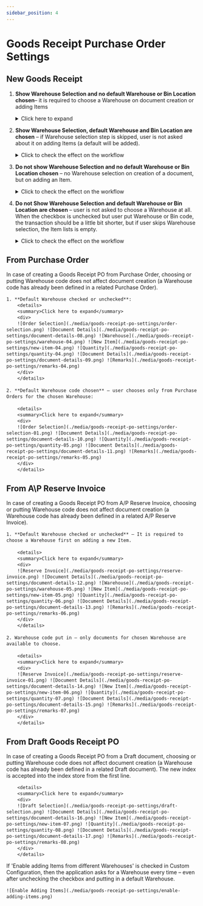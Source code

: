 ```yaml
---
sidebar_position: 4
---
```


# Goods Receipt Purchase Order Settings

## New Goods Receipt

1. **Show Warehouse Selection and no default Warehouse or Bin Location chosen**– it is required to choose a Warehouse on document creation or adding Items

    <details>
    <summary>Click here to expand</summary>
    <div>
    We start by selecting the warehouse, though this step can be skipped initially. However, the warehouse information will be required when adding the index. The forms are opened in the following order to create a new GRPO document:

    ![Warehouse](./media/goods-receipt-po-settings/warehouse.png) ![Supplier Selection](./media/goods-receipt-po-settings/supplier-selection.png) ![Document Details](./media/goods-receipt-po-settings/document-details.png) ![Warehouse](./media/goods-receipt-po-settings/warehouse-01.png) ![New Item](./media/goods-receipt-po-settings/new-item.png) ![Quantity](./media/goods-receipt-po-settings/quantity.png) ![Document Details](./media/goods-receipt-po-settings/document-details-01.png) ![Remarks](./media/goods-receipt-po-settings/remarks.png)
    </div>
    </details>

2. **Show Warehouse Selection, default Warehouse and Bin Location are chosen** – if Warehouse selection step is skipped, user is not asked about it on adding Items (a default will be added).

    <details>
    <summary>Click to check the effect on the workflow</summary>
    <div>
    ![Supplier Selection](./media/goods-receipt-po-settings/supplier-selection-01.png) ![Warehouse](./media/goods-receipt-po-settings/warehouse-02.png)![Document Details](./media/goods-receipt-po-settings/document-details-02.png) ![New Item](./media/goods-receipt-po-settings/new-item-01.png) ![Quantity](./media/goods-receipt-po-settings/quantity-01.png) ![Document Details](./media/goods-receipt-po-settings/document-details-03.png) ![Remarks](./media/goods-receipt-po-settings/remarks-01.png)
    </div>
    </details>

3. **Do not show Warehouse Selection and no default Warehouse or Bin Location chosen** – no Warehouse selection on creation of a document, but on adding an Item.

    <details>
    <summary>Click to check the effect on the workflow</summary>
    <div>
    ![Supplier Selection](./media/goods-receipt-po-settings/supplier-selection-02.png) ![Document Details](./media/goods-receipt-po-settings/document-details-04.png) ![Warehouse](./media/goods-receipt-po-settings/warehouse-03.png) ![New Item](./media/goods-receipt-po-settings/new-item-02.png) ![Quantity](./media/goods-receipt-po-settings/quantity-02.png) ![Document Details](./media/goods-receipt-po-settings/document-details-05.png) ![Remarks](./media/goods-receipt-po-settings/remarks-02.png)
    </div>
    </details>

4. **Do not Show Warehouse Selection and default Warehouse or Bin Location are chosen** – user is not asked to choose a Warehouse at all. When the checkbox is unchecked but user put Warehouse or Bin code, the transaction should be a little bit shorter, but if user skips Warehouse selection, the Item lists is empty.

    <details>
    <summary>Click to check the effect on the workflow</summary>
    <div>
    ![Supplier Selection](./media/goods-receipt-po-settings/supplier-selection-03.png) ![Document Details](./media/goods-receipt-po-settings/document-details-06.png) ![New Item](./media/goods-receipt-po-settings/new-item-03.png) ![Quantity](./media/goods-receipt-po-settings/quantity-03.png) ![Document Details](./media/goods-receipt-po-settings/document-details-07.png) ![Remarks](./media/goods-receipt-po-settings/remarks-03.png)
    </div>
    </details>

## From Purchase Order

In case of creating a Goods Receipt PO from Purchase Order, choosing or putting Warehouse code does not affect document creation (a Warehouse code has already been defined in a related Purchase Order).

    1. **Default Warehouse checked or unchecked**:
        <details>
        <summary>Click here to expand</summary>
        <div>
        ![Order Selection](./media/goods-receipt-po-settings/order-selection.png) ![Document Details](./media/goods-receipt-po-settings/document-details-08.png) ![Warehouse](./media/goods-receipt-po-settings/warehouse-04.png) ![New Item](./media/goods-receipt-po-settings/new-item-04.png) ![Quantity](./media/goods-receipt-po-settings/quantity-04.png) ![Document Details](./media/goods-receipt-po-settings/document-details-09.png) ![Remarks](./media/goods-receipt-po-settings/remarks-04.png)
        </div>
        </details>

    2. **Default Warehouse code chosen** – user chooses only from Purchase Orders for the chosen Warehouse:

        <details>
        <summary>Click here to expand</summary>
        <div>
        ![Order Selection](./media/goods-receipt-po-settings/order-selection-01.png) ![Document Details](./media/goods-receipt-po-settings/document-details-10.png) ![Quantity](./media/goods-receipt-po-settings/quantity-05.png) ![Document Details](./media/goods-receipt-po-settings/document-details-11.png) ![Remarks](./media/goods-receipt-po-settings/remarks-05.png)
        </div>
        </details>

## From A\P Reserve Invoice

In case of creating a Goods Receipt PO from A/P Reserve Invoice, choosing or putting Warehouse code does not affect document creation (a Warehouse code has already been defined in a related A/P Reserve Invoice).

    1. **Default Warehouse checked or unchecked** – It is required to choose a Warehouse first on adding a new Item.

        <details>
        <summary>Click here to expand</summary>
        <div>
        ![Reserve Invoice](./media/goods-receipt-po-settings/reserve-invoice.png) ![Document Details](./media/goods-receipt-po-settings/document-details-12.png) ![Warehouse](./media/goods-receipt-po-settings/warehouse-05.png) ![New Item](./media/goods-receipt-po-settings/new-item-05.png) ![Quantity](./media/goods-receipt-po-settings/quantity-06.png) ![Document Details](./media/goods-receipt-po-settings/document-details-13.png) ![Remarks](./media/goods-receipt-po-settings/remarks-06.png)
        </div>
        </details>

    2. Warehouse code put in – only documents for chosen Warehouse are available to choose.

        <details>
        <summary>Click here to expand</summary>
        <div>
        ![Reserve Invoice](./media/goods-receipt-po-settings/reserve-invoice-01.png) ![Document Details](./media/goods-receipt-po-settings/document-details-14.png) ![New Item](./media/goods-receipt-po-settings/new-item-06.png) ![Quantity](./media/goods-receipt-po-settings/quantity-07.png) ![Document Details](./media/goods-receipt-po-settings/document-details-15.png) ![Remarks](./media/goods-receipt-po-settings/remarks-07.png)
        </div>
        </details>

## From Draft Goods Receipt PO

In case of creating a Goods Receipt PO from a Draft document, choosing or putting Warehouse code does not affect document creation (a Warehouse code has already been defined in a related Draft document). The new index is accepted into the index store from the first line.

        <details>
        <summary>Click here to expand</summary>
        <div>
        ![Draft Selection](./media/goods-receipt-po-settings/draft-selection.png) ![Document Details](./media/goods-receipt-po-settings/document-details-16.png) ![New Item](./media/goods-receipt-po-settings/new-item-07.png) ![Quantity](./media/goods-receipt-po-settings/quantity-08.png) ![Document Details](./media/goods-receipt-po-settings/document-details-17.png) ![Remarks](./media/goods-receipt-po-settings/remarks-08.png)
        </div>
        </details>

If 'Enable adding Items from different Warehouses' is checked in Custom Configuration, then the application asks for a Warehouse every time – even after unchecking the checkbox and putting in a default Warehouse.

    ![Enable Adding Items](./media/goods-receipt-po-settings/enable-adding-items.png)
